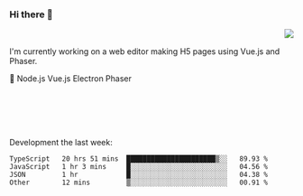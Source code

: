 ### Hi there 👋

<img align="right" src="https://github-readme-stats.vercel.app/api?username=jasonpanggo"/>

<br>
<p align="left">
I'm currently working on a web editor making H5 pages using Vue.js and Phaser.
</p>
<p align="left">
📖 Node.js Vue.js Electron Phaser
</p>
<br>
<br>
<br>
<br>

Development the last week:
<!--START_SECTION:waka-->

```text
TypeScript   20 hrs 51 mins  ██████████████████████▒░░   89.93 %
JavaScript   1 hr 3 mins     █░░░░░░░░░░░░░░░░░░░░░░░░   04.56 %
JSON         1 hr            █░░░░░░░░░░░░░░░░░░░░░░░░   04.38 %
Other        12 mins         ▒░░░░░░░░░░░░░░░░░░░░░░░░   00.91 %
```

<!--END_SECTION:waka-->

<!--
**JASONPANGGO/jasonpanggo** is a ✨ _special_ ✨ repository because its `README.md` (this file) appears on your GitHub profile.

Here are some ideas to get you started:

- 🔭 I’m currently working on ...
- 🌱 I’m currently learning ...
- 👯 I’m looking to collaborate on ...
- 🤔 I’m looking for help with ...
- 💬 Ask me about ...
- 📫 How to reach me: ...
- 😄 Pronouns: ...
- ⚡ Fun fact: ...
-->
